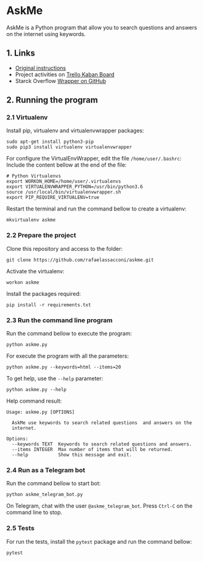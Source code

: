 # AskMe

AskMe is a Python program that allow you to search questions and answers on the internet using keywords.


## 1. Links

- [Original instructions](https://github.com/rafaelassacconi/askme/blob/master/docs/TEST.md)
- Project activities on [Trello Kaban Board](https://trello.com/b/bd38bLJn/askme)
- Starck Overflow [Wrapper on GitHub](https://github.com/rafaelassacconi/stackoverflow)

## 2. Running the program

### 2.1 Virtualenv

Install pip, virtualenv and virtualenvwrapper packages:
```
sudo apt-get install python3-pip
sudo pip3 install virtualenv virtualenvwrapper
```
For configure the VirtualEnvWrapper, edit the file `/home/user/.bashrc`:
Include the content bellow at the end of the file:
```
# Python Virtualenvs 
export WORKON_HOME=/home/user/.virtualenvs
export VIRTUALENVWRAPPER_PYTHON=/usr/bin/python3.6
source /usr/local/bin/virtualenvwrapper.sh 
export PIP_REQUIRE_VIRTUALENV=true 
```
Restart the terminal and run the command bellow to create a virtualenv:
```
mkvirtualenv askme
```

### 2.2 Prepare the project
Clone this repository and access to the folder:
```
git clone https://github.com/rafaelassacconi/askme.git
```
Activate the virtualenv:
```
workon askme
```
Install the packages required:
```
pip install -r requirements.txt
```

### 2.3 Run the command line program
Run the command bellow to execute the program:
```
python askme.py
```
For execute the program with all the parameters:
```
python askme.py --keywords=html --items=20
```
To get help, use the `--help` parameter:
```
python askme.py --help
```
Help command result:
```console
Usage: askme.py [OPTIONS]

  AskMe use keywords to search related questions  and answers on the
  internet.

Options:
  --keywords TEXT  Keywords to search related questions and answers.
  --items INTEGER  Max number of items that will be returned.
  --help           Show this message and exit.
```

### 2.4 Run as a Telegram bot
Run the command bellow to start bot:
```
python askme_telegram_bot.py
```

On Telegram, chat with the user `@askme_telegram_bot`.
Press `Ctrl-C` on the command line to stop.


### 2.5 Tests
For run the tests, install the `pytest` package and run the command bellow:
```
pytest
```